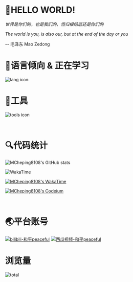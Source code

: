 # 👋HELLO WORLD!

*世界是你们的，也是我们的，但归根结底还是你们的*

*The world is you, is also our, but at the end of the day or you*

-- 毛泽东 Mao Zedong
<br>

# 📕语言倾向 & 正在学习
![lang icon](https://skillicons.dev/icons?i=vue,py,html,css,js,java,md,ts,scss)


# 🔧工具
![tools icon](https://skillicons.dev/icons?i=vscode,vim,nodejs,ps,tauri,vercel,netlify,idea,pycharm,docker,npm,yarn,pnpm,windows,ubuntu,debian,cloudflare,powershell,azul)

<br>

# 🔍代码统计

![MCheping8108's GitHub stats](https://readme.peacefuly.top/api?username=MCheping8108&bg_color=30,e96443,904e95&title_color=fff&text_color=fff)

![WakaTime](https://wakatime.com/share/@peaceful/093c4469-a8b1-4daa-9e02-175424a56de2.svg)

[![MCheping8108's WakaTime](https://wakatime.com/share/@018b94f0-471c-4f2f-a9af-9e465a67501a/5a627a61-81bd-46c4-9c9d-1f39724d29b5.png)](https://wakatime.com)

[![MCheping8108's Codeium](https://codeium.com/profile/mcheping8108/card.png)](https://codeium.com)



<br>

# 🌏平台账号
[![bilibili-和平peaceful](https://img.shields.io/badge/bilibili-%E5%92%8C%E5%B9%B3peaceful-pink)](https://space.bilibili.com/2025948439)
[![西瓜视频-和平peaceful](https://img.shields.io/badge/%E8%A5%BF%E7%93%9C%E8%A7%86%E9%A2%91-%E5%92%8C%E5%B9%B3peaceful-red)](https://www.ixigua.com/home/1003192263117373)

# 浏览量
![total](https://profile-counter.glitch.me/MCheping8108/count.svg)
